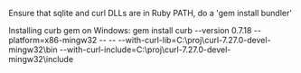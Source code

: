 Ensure that sqlite and curl DLLs are in Ruby PATH, do a 'gem install bundler'

Installing curb gem on Windows:
    gem install curb --version 0.7.18 --platform=x86-mingw32 -- -- --with-curl-lib=C:\proj\curl-7.27.0-devel-mingw32\bin --with-curl-include=C:\proj\curl-7.27.0-devel-mingw32\include

